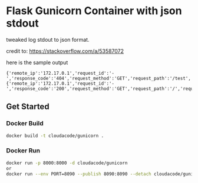 # Flask Gunicorn Container with json stdout

tweaked log stdout to json format.

credit to: https://stackoverflow.com/a/53587072

here is the sample output
```
{'remote_ip':'172.17.0.1','request_id':'-','response_code':'404','request_method':'GET','request_path':'/test','request_querystring':'','request_timetaken':'1761','response_length':'207'}
{'remote_ip':'172.17.0.1','request_id':'-','response_code':'200','request_method':'GET','request_path':'/','request_querystring':'','request_timetaken':'610','response_length':'17'}
```

## Get Started

### Docker Build
```bash
docker build -t cloudacode/gunicorn .
```

### Docker Run
```bash
docker run -p 8000:8000 -d cloudacode/gunicorn
or
docker run --env PORT=8090 --publish 8090:8090 --detach cloudacode/gunicorn
```
